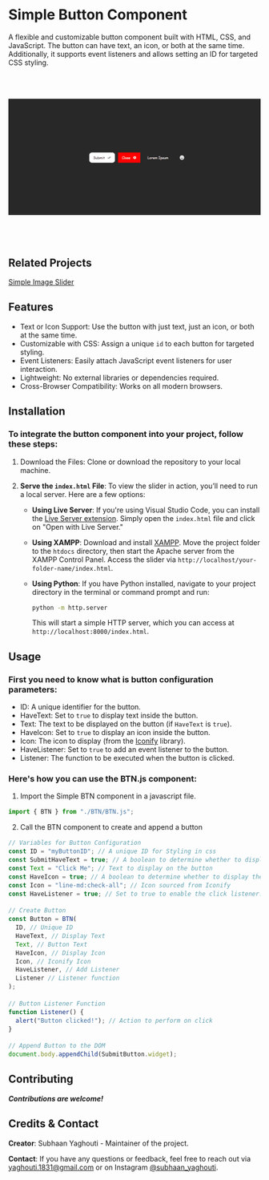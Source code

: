 # **Simple Button Component**

A flexible and customizable button component built with HTML, CSS, and JavaScript. The button can have text, an icon, or both at the same time. Additionally, it supports event listeners and allows setting an ID for targeted CSS styling.

<img src="./assets/preview.gif" alt="OTP preview" style="margin: 50px auto;">

## Related Projects

[Simple Image Slider](https://github.com/S-Yaghouti/Slider)

## Features

- Text or Icon Support: Use the button with just text, just an icon, or both at the same time.
- Customizable with CSS: Assign a unique `id` to each button for targeted styling.
- Event Listeners: Easily attach JavaScript event listeners for user interaction.
- Lightweight: No external libraries or dependencies required.
- Cross-Browser Compatibility: Works on all modern browsers.

## Installation

### To integrate the button component into your project, follow these steps:

1. Download the Files: Clone or download the repository to your local machine.
2. **Serve the `index.html` File**: To view the slider in action, you’ll need to run a local server. Here are a few options:

   - **Using Live Server**: If you're using Visual Studio Code, you can install the [Live Server extension](https://marketplace.visualstudio.com/items?itemName=ritwickdey.LiveServer). Simply open the `index.html` file and click on "Open with Live Server."

   - **Using XAMPP**: Download and install [XAMPP](https://www.apachefriends.org/index.html). Move the project folder to the `htdocs` directory, then start the Apache server from the XAMPP Control Panel. Access the slider via `http://localhost/your-folder-name/index.html`.

   - **Using Python**: If you have Python installed, navigate to your project directory in the terminal or command prompt and run:
     ```bash
     python -m http.server
     ```
     This will start a simple HTTP server, which you can access at `http://localhost:8000/index.html`.

## Usage

### First you need to know what is button configuration parameters:

- ID: A unique identifier for the button.
- HaveText: Set to `true` to display text inside the button.
- Text: The text to be displayed on the button (if `HaveText` is `true`).
- HaveIcon: Set to `true` to display an icon inside the button.
- Icon: The icon to display (from the [Iconify](https://iconify.design/) library).
- HaveListener: Set to `true` to add an event listener to the button.
- Listener: The function to be executed when the button is clicked.

### Here's how you can use the BTN.js component:

1. Import the Simple BTN component in a javascript file.
```javascript
import { BTN } from "./BTN/BTN.js";
```

2. Call the BTN component to create and append a button

```javascript
// Variables for Button Configuration
const ID = "myButtonID"; // A unique ID for Styling in css  
const SubmitHaveText = true; // A boolean to determine whether to display the text.
const Text = "Click Me"; // Text to display on the button
const HaveIcon = true; // A boolean to determine whether to display the icon.
const Icon = "line-md:check-all"; // Icon sourced from Iconify
const HaveListener = true; // Set to true to enable the click listener.

// Create Button
const Button = BTN(
  ID, // Unique ID
  HaveText, // Display Text
  Text, // Button Text
  HaveIcon, // Display Icon
  Icon, // Iconify Icon
  HaveListener, // Add Listener
  Listener // Listener function
);

// Button Listener Function
function Listener() {
  alert("Button clicked!"); // Action to perform on click
}

// Append Button to the DOM
document.body.appendChild(SubmitButton.widget);
```

## Contributing
 
**_Contributions are welcome!_**

## Credits & Contact

**Creator**: Subhaan Yaghouti - Maintainer of the project.

**Contact**: If you have any questions or feedback, feel free to reach out via [yaghouti.1831@gmail.com](mailto:yaghouti.1831@gmail.com) or on Instagram [@subhaan_yaghouti](https://www.instagram.com/subhaan_yaghouti?igsh=bmE3ZTl1bGkwaW50).
